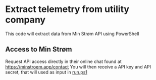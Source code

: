 # Extract telemetry from utility company

This code will extract data from Min Strøm API using PowerShell

## Access to Min Strøm

Request API access directly in their online chat found at <https://minstroem.app/contact>
You will then receive a API key and API secret, that will used as input in [run.ps1](run.ps1)
